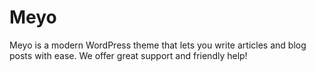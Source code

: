 # Meyo

Meyo is a modern WordPress theme that lets you write articles and blog posts with ease. We offer great support and friendly help!
